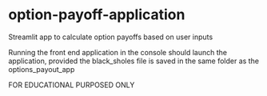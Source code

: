 # option-payoff-application
Streamlit app to calculate option payoffs based on user inputs

Running the front end application in the console should launch the application, provided the black_sholes file is saved in the same folder as the options_payout_app

FOR EDUCATIONAL PURPOSED ONLY
